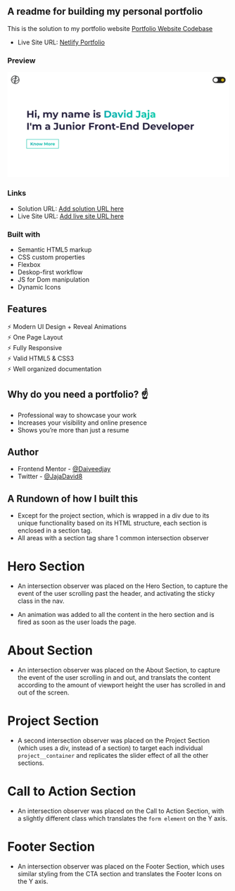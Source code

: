 ## A readme for building my personal portfolio

This is the solution to my portfolio website [Portfolio Website Codebase](https://github.com/Daiveedjay/Portfolio)

- Live Site URL: [Netlify Portfolio](https://david-portfolio-main.netlify.app)

### Preview

![](./IMG/Portfolio.webp)

### Links

- Solution URL: [Add solution URL here](https://github.com/Daiveedjay/Portfolio)
- Live Site URL: [Add live site URL here](https://david-portfolio-main.netlify.app)

### Built with

- Semantic HTML5 markup
- CSS custom properties
- Flexbox
- Deskop-first workflow
- JS for Dom manipulation
- Dynamic Icons

## Features

⚡️ Modern UI Design + Reveal Animations\
⚡️ One Page Layout\
⚡️ Fully Responsive\
⚡️ Valid HTML5 & CSS3\
⚡️ Well organized documentation

## Why do you need a portfolio? ☝️

- Professional way to showcase your work
- Increases your visibility and online presence
- Shows you’re more than just a resume

## Author

- Frontend Mentor - [@Daiveedjay](https://www.frontendmentor.io/profile/Daiveedjay)
- Twitter - [@JajaDavid8](https://twitter.com/JajaDavid8)

## A Rundown of how I built this

- Except for the project section, which is wrapped in a div due to its unique functionality based on its HTML structure, each section is enclosed in a section tag.
- All areas with a section tag share 1 common intersection observer

# Hero Section

- An intersection observer was placed on the Hero Section, to capture the event of the user scrolling past the header, and activating the sticky class in the nav.

- An animation was added to all the content in the hero section and is fired as soon as the user loads the page.

# About Section

- An intersection observer was placed on the About Section, to capture the event of the user scrolling in and out, and translats the content according to the amount of viewport height the user has scrolled in and out of the screen.

# Project Section

- A second intersection observer was placed on the Project Section (which uses a div, instead of a section) to target each individual `project__container` and replicates the slider effect of all the other sections.

# Call to Action Section

- An intersection observer was placed on the Call to Action Section, with a slightly different class which translates the `form element` on the Y axis.

# Footer Section

- An intersection observer was placed on the Footer Section, which uses similar styling from the CTA section and translates the Footer Icons on the Y axis.
